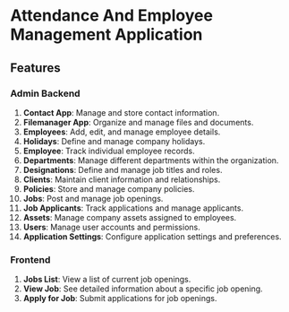 # Attendance And Employee Management Application

## Features

### Admin Backend
1. **Contact App**: Manage and store contact information.
2. **Filemanager App**: Organize and manage files and documents.
3. **Employees**: Add, edit, and manage employee details.
4. **Holidays**: Define and manage company holidays.
5. **Employee**: Track individual employee records.
6. **Departments**: Manage different departments within the organization.
7. **Designations**: Define and manage job titles and roles.
8. **Clients**: Maintain client information and relationships.
9. **Policies**: Store and manage company policies.
10. **Jobs**: Post and manage job openings.
11. **Job Applicants**: Track applications and manage applicants.
12. **Assets**: Manage company assets assigned to employees.
13. **Users**: Manage user accounts and permissions.
14. **Application Settings**: Configure application settings and preferences.

### Frontend
1. **Jobs List**: View a list of current job openings.
2. **View Job**: See detailed information about a specific job opening.
3. **Apply for Job**: Submit applications for job openings.
